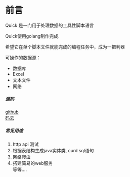 # 前言

Quick 是一门用于处理数据的工具性脚本语言

Quick使用golang制作完成.

希望它在单个脚本文件就能完成的编程任务中，成为一把利器

可操作的数据源：
- 数据库
- Excel
- 文本文件
- 网络

##### 源码
[github](https://github.com/NextCodeX/qk)   
[码云](https://gitee.com/qk-x/quick)


##### 常见用途
1. http api 测试
2. 根据表结构生成java实体类, curd sql语句
3. 网络爬虫  
4. 搭建简易的web服务  
等等....




